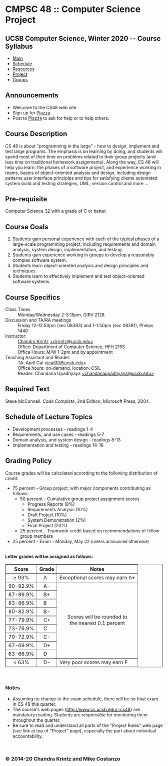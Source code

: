 
<!DOCTYPE html PUBLIC "-//W3C//DTD XHTML 1.1//EN" "http://www.w3.org/TR/xhtml11/DTD/xhtml11.dtd">
<html xmlns="http://www.w3.org/1999/xhtml" xml:lang="en">
<head>
<title>CS48: CS Project</title> 
<meta http-equiv="content-type" content="text/html; charset=iso-8859-1" />
<meta name="description" content="CS48 CS Project" />
<link rel="stylesheet" href="./cjkclass.css" type="text/css" media="screen,projection" />
</head>

<body>
<div id="container">
<div id="header">

<h1>CMPSC 48 :: Computer Science Project</h1>

<h2> UCSB Computer Science, Winter 2020 -- Course Syllabus</h2>
</div>

<div id="navigation">
<ul>
<li  class="selected" ><a href="./index.html">Main</a></li>
<li ><a href="./lectures.html">Schedule</a></li>
<li ><a href="./resources.html">Resources</a></li>
<li ><a href="./project/index.html">Project</a></li>
<li ><a href="./project/groups.html">Groups</a></li>
</ul>
</div>
</div> <!-- header -->

<div id="content">
<h2>Announcements</h2>

<ul> 
<li>Welcome to the CS48 web site</li>
<li>Sign up for <a href="http://piazza.com/ucsb/winter2018/cs48" target="_blank">Piazza</a>
<li>Post to <a href="https://piazza.com/class/jc6r4cwg99y10i" target="_blank">Piazza</a> to ask for help or to help others.
</li>
</ul>


<h2>Course Description</h2>
      <p> 
CS 48 is about "programming in the large" - how to design, implement and test large programs. The emphasis is on learning by doing, and students will spend most of their time on problems related to their group projects (and less time on traditional homework assignments). Along the way, CS 48 will help you learn:
the phases of a software project, and experience working in teams,
basics of object-oriented analysis and design, including design patterns
user interface principles and tips for satisfying clients
automated system build and testing strategies, UML, version control and more ...
</p>

<h2>Pre-requisite</h2>
<p> 
Computer Science 32 with a grade of C or better.
</p> 

<h2>Course Goals</h2>
<p> 
<ol><li>Students gain personal experience with each of the typical phases of a large-scale programming project, including requirements and domain analysis, system design, implementation, and testing.
</li><li>Students gain experience working in groups to develop a reasonably complex software system.
</li><li>Students learn object-oriented analysis and design principles and techniques.
</li><li>Students learn to effectively implement and test object-oriented software systems.
</li></ol>
</p> 

<h2>Course Specifics</h2>
<dl>
<dt> Class Times
<dd> Monday/Wednesday 2-3:15pm, GIRV 2128
</dd></dt><dt> Discussion and TA/RA meetings
<dd> Friday 12-12:50pm (sec 08383) and 1-1:50pm (sec 08391), Phelps 1440

</dt><dt> Instructor:
</dd><dd> <a href="http://www.cs.ucsb.edu/~ckrintz">Chandra Krintz</a> <a href="mailto:ckrintz@ucsb.edu">&lt;ckrintz@ucsb.edu&gt;</a>
</dd><dd> Office: Department of Computer Science, HFH 2153
</dd><dd> Office Hours: M/W 1-2pm and by appointment
</dd><dd>

</dt><dt> Teaching Assistant and Reader:
</dd><dd> TA: April Cai <a href="mailto:jcai00@ucsb.edu">&lt;jcai00@ucsb.edu&gt;</a>
</dd><dd> Office hours: on-demand, location: CSIL
</dd><dd> Reader: Chandana Upadhyaya  <a href="mailto:chandanaupadhyaya@ucsb.edu">&lt;chandanaupadhyaya@ucsb.edu&gt;</a>
</dd><dd>
</dt></dl>

<h2>Required Text</h2>
<p> 
Steve McConnell. <i>Code Complete</i>, 2nd Edition, Microsoft Press, 2004.
</p> 

<h2>Schedule of Lecture Topics</h2>
<ul><li>
Development processes - readings 1-4
</li><li>
Requirements, and use cases - readings 5-7
</li><li>
Domain analysis, and system design - readings 8-13
</li><li>
Implementation and testing - readings 14-16
</li></ul>

<h2>Grading Policy</h2>
Course grades will be calculated according to the following distribution of credit:
  <ul>
    <li>75 percent - Group project, with major components contributing as follows:
    <ul type="circle">
      <li>50 percent - Cumulative group project assignment scores
      <ul type="circle">
      <li>Progress Reports (8%)</li>
      <li>Requirements Analysis (10%)</li>
      <li>Draft Project (10%)</li>
      <li>System Demonstration (2%)</li>
      <li>Final Project (20%)</li>
      </ul></li>
      <li>25 percent - Teamwork credit based on recommendations of fellow group members</li>
    </ul></li>
    <li>25 percent - Exam - Monday, May 22 <font size="-1">(unless announced otherwise)</font></li>
  </ul>
<br />
<b>Letter grades will be assigned as follows:</b>
<br />
   <table border="1" cellpadding="4">
      <tr><th>Score</th><th>Grade</th><th>Notes</th></tr>
      <tr><td align="center">&#8805; 93% </td><td>&nbsp;&nbsp;&nbsp;A</td><td>Exceptional scores may earn A+</td></tr>
      <tr><td align="center">90-92.9%</td><td>&nbsp;&nbsp;&nbsp;A-</td>
         <td rowspan="9" align="center">Scores will be rounded to<br>
         the nearest 0.1 percent</td></tr>
      <tr><td align="center">87-89.9%</td><td>&nbsp;&nbsp;&nbsp;B+</td></tr>
      <tr><td align="center">83-86.9%</td><td>&nbsp;&nbsp;&nbsp;B</td></tr>
      <tr><td align="center">80-82.9%</td><td>&nbsp;&nbsp;&nbsp;B-</td></tr>
      <tr><td align="center">77-79.9%</td><td>&nbsp;&nbsp;&nbsp;C+</td></tr>
      <tr><td align="center">73-76.9%</td><td>&nbsp;&nbsp;&nbsp;C</td></tr>
      <tr><td align="center">70-72.9%</td><td>&nbsp;&nbsp;&nbsp;C-</td></tr>
      <tr><td align="center">67-69.9%</td><td>&nbsp;&nbsp;&nbsp;D+</td></tr>
      <tr><td align="center">63-66.9%</td><td>&nbsp;&nbsp;&nbsp;D</td></tr>
      <tr><td align="center">&lt; 63%</td><td>&nbsp;&nbsp;&nbsp;D-</td><td>Very poor scores may earn F</td></tr>
   </table></p>

<br />

<H3>Notes</H3>
<UL>
  <li>Assuming no change to the exam schedule, there will be no final exam in CS 48 this
  quarter.</li>
  <li>The course's web pages (<A href=index.html>http://www.cs.ucsb.edu/~cs48</A>)
  are mandatory reading. Students
  are <em>responsible</em> for monitoring them throughout the quarter.
  <li>Be sure to read and understand all parts of the "Project Rules" web page (see link
  at top of "Project" page), especially the part about individual accountability.
</ul>
<p>&nbsp;</p>



</div> <!-- content -->
<div id="footer">
	<h3 class="copyright" >&copy; 2014-20 Chandra Krintz and Mike Costanzo</h3>
	</div>
</div>
</div> <!-- container -->
</body>
</html>
